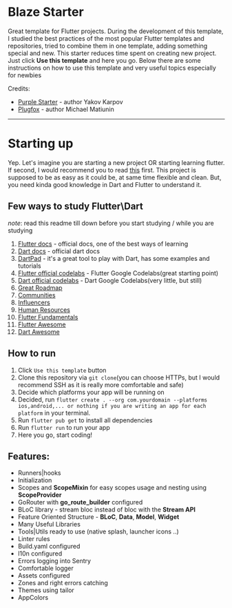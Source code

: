 # Blaze Starter

Great template for Flutter projects. 
During the development of this template, I studied the best practices of the most popular Flutter templates and repositories, tried to combine them in one template, adding something special and new.
This starter reduces time spent on creating new project. Just click **Use this template** and here you go. 
Below there are some instructions on how to use this template and very useful topics especially for newbies

Credits:
- [Purple Starter](https://github.com/purplenoodlesoop/purple-starter) - author Yakov Karpov
- [Plugfox](https://github.com/PlugFox) - author Michael Matiunin

---
# Starting up

Yep. Let's imagine you are starting a new project OR starting learning flutter.
If second, I would recommend you to read [this](https://flutter.dev/docs) first.
This project is supposed to be as easy as it could be, at same time flexible 
and clean. But, you need kinda good knowledge in Dart and Flutter to understand it.

## Few ways to study Flutter\Dart
*note*: read this readme till down before you start studying / while you are studying
1. [Flutter docs](https://flutter.dev/docs) - official docs, one of the best ways of learning
2. [Dart docs](https://dart.dev/guides) - official dart docs
3. [DartPad](https://dartpad.dev/) - it's a great tool to play with Dart, has some examples and tutorials
4. [Flutter official codelabs](https://flutter.dev/docs/codelabs) - Flutter Google Codelabs(great starting point)
5. [Dart official codelabs](https://dart.dev/codelabs) - Dart Google Codelabs(very little, but still)
6. [Great Roadmap](https://github.com/MbIXjkee/flutter-developer-map)
7. [Communities](https://plugfox.dev/communities/)
8. [Influencers](https://plugfox.dev/influencers/)
9. [Human Resources](https://plugfox.dev/hr/)
10. [Flutter Fundamentals](https://plugfox.dev/flutter-fundamentals/)
11. [Flutter Awesome](https://github.com/Solido/awesome-flutter)
12. [Dart Awesome](https://github.com/yissachar/awesome-dart)

## How to run
1. Click `Use this template` button
2. Clone this repository via `git clone`(you can choose HTTPs, but I would recommend SSH as it is really more comfortable and safe)
3. Decide which platforms your app will be running on
4. Decided, run `flutter create . --org com.yourdomain --platforms ios,android,... or nothing if you are writing an app for each platform` in your terminal.
5. Run `flutter pub get` to install all dependencies
6. Run `flutter run` to run your app
7. Here you go, start coding!

## Features:

- Runners|hooks
- Initialization
- Scopes and **ScopeMixin** for easy scopes usage and nesting using **ScopeProvider**
- GoRouter with **go_route_builder** configured
- BLoC library - stream bloc instead of bloc with the **Stream API**
- Feature Oriented Structure - **BLoC**, **Data**, **Model**, **Widget**
- Many Useful Libraries
- Tools|Utils ready to use (native splash, launcher icons ..)
- Linter rules
- Build.yaml configured
- l10n configured
- Errors logging into Sentry
- Comfortable logger
- Assets configured
- Zones and right errors catching
- Themes using tailor
- AppColors
